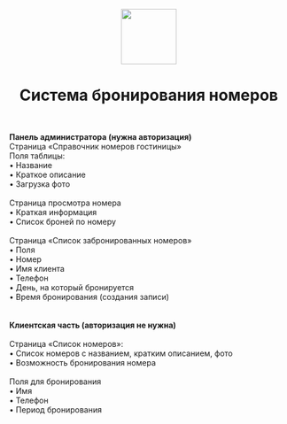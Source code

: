 <p align="center">
    <a href="https://github.com/yiisoft" target="_blank">
        <img src="https://avatars0.githubusercontent.com/u/993323" height="100px">
    </a>
    <h1 align="center">Система бронирования номеров</h1>
    <br>
</p>

**Панель администратора (нужна авторизация)**<br>
Страница «Справочник номеров гостиницы»<br>
Поля таблицы:<br>
•	Название<br>
•	Краткое описание<br>
•	Загрузка фото<br><br>
Страница просмотра номера<br>
•	Краткая информация<br>
•	Список броней по номеру<br><br>
Страница «Список забронированных номеров»<br>
•	Поля<br>
•	Номер<br>
•	Имя клиента<br>
•	Телефон<br>
•	День, на который бронируется<br>
•	Время бронирования (создания записи)<br>
<br><br>
**Клиентская часть (авторизация не нужна)**<br><br>
Страница «Список номеров»:<br>
•	Список номеров с названием, кратким описанием, фото<br>
•	Возможность бронирования номера<br><br>
Поля для бронирования<br>
•	Имя<br>
•	Телефон<br>
•	Период бронирования<br>
